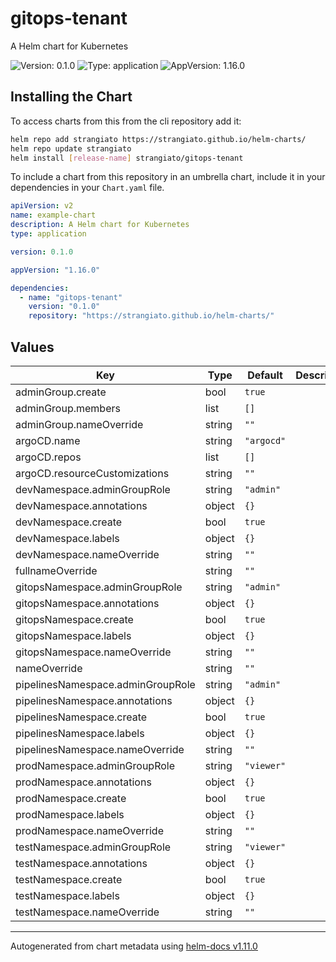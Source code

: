 # gitops-tenant

A Helm chart for Kubernetes

![Version: 0.1.0](https://img.shields.io/badge/Version-0.1.0-informational?style=flat-square) ![Type: application](https://img.shields.io/badge/Type-application-informational?style=flat-square) ![AppVersion: 1.16.0](https://img.shields.io/badge/AppVersion-1.16.0-informational?style=flat-square)

## Installing the Chart

To access charts from this from the cli repository add it:

```sh
helm repo add strangiato https://strangiato.github.io/helm-charts/
helm repo update strangiato
helm install [release-name] strangiato/gitops-tenant
```

To include a chart from this repository in an umbrella chart, include it in your dependencies in your `Chart.yaml` file.

```yaml
apiVersion: v2
name: example-chart
description: A Helm chart for Kubernetes
type: application

version: 0.1.0

appVersion: "1.16.0"

dependencies:
  - name: "gitops-tenant"
    version: "0.1.0"
    repository: "https://strangiato.github.io/helm-charts/"
```

## Values

| Key | Type | Default | Description |
|-----|------|---------|-------------|
| adminGroup.create | bool | `true` |  |
| adminGroup.members | list | `[]` |  |
| adminGroup.nameOverride | string | `""` |  |
| argoCD.name | string | `"argocd"` |  |
| argoCD.repos | list | `[]` |  |
| argoCD.resourceCustomizations | string | `""` |  |
| devNamespace.adminGroupRole | string | `"admin"` |  |
| devNamespace.annotations | object | `{}` |  |
| devNamespace.create | bool | `true` |  |
| devNamespace.labels | object | `{}` |  |
| devNamespace.nameOverride | string | `""` |  |
| fullnameOverride | string | `""` |  |
| gitopsNamespace.adminGroupRole | string | `"admin"` |  |
| gitopsNamespace.annotations | object | `{}` |  |
| gitopsNamespace.create | bool | `true` |  |
| gitopsNamespace.labels | object | `{}` |  |
| gitopsNamespace.nameOverride | string | `""` |  |
| nameOverride | string | `""` |  |
| pipelinesNamespace.adminGroupRole | string | `"admin"` |  |
| pipelinesNamespace.annotations | object | `{}` |  |
| pipelinesNamespace.create | bool | `true` |  |
| pipelinesNamespace.labels | object | `{}` |  |
| pipelinesNamespace.nameOverride | string | `""` |  |
| prodNamespace.adminGroupRole | string | `"viewer"` |  |
| prodNamespace.annotations | object | `{}` |  |
| prodNamespace.create | bool | `true` |  |
| prodNamespace.labels | object | `{}` |  |
| prodNamespace.nameOverride | string | `""` |  |
| testNamespace.adminGroupRole | string | `"viewer"` |  |
| testNamespace.annotations | object | `{}` |  |
| testNamespace.create | bool | `true` |  |
| testNamespace.labels | object | `{}` |  |
| testNamespace.nameOverride | string | `""` |  |

----------------------------------------------
Autogenerated from chart metadata using [helm-docs v1.11.0](https://github.com/norwoodj/helm-docs/releases/v1.11.0)
